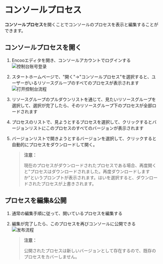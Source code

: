 # コンソールプロセス

**コンソールプロセス**を開くことでコンソールのプロセスを表示と編集することができます。

## コンソールプロセスを開く

1. Encooエディタを開き、コンソールアカウントでログインする
![控制台账号登录](https://docimages.blob.core.chinacloudapi.cn/images/Studio/workingProcess/consoleaccount20201112.png)
2. スタートホームページで、"開く"→"コンソールプロセス"を選択すると、ユーザーがいるリソースグループのすべてのプロセスが表示されます
![打开控制台流程](https://docimages.blob.core.chinacloudapi.cn/images/Studio/workingProcess/openconsoleflow20201112.png)

3. リソースグループのプルダウンリストを通じて、見たいリソースグループを選択して、選択が完了したら、そのリソースグループ下のプロセスが全部ロードされます

4. プロセスのリストで、見ようとするプロセスを選択して、クリックするとバージョンリストにこのプロセスのすべてのバージョンが表示されます

5. バージョンリストで開きようとするバージョンを選択して、クリックすると自動的にプロセスをダウンロードして開く。

    >**注意：**
    >
    >現在のプロセスがダウンロードされたプロセスである場合、再度開くと"プロセスはダウンロードされました。再度ダウンロードしますか"というプロンプトが表示されます。はいを選択すると、ダウンロードされたプロセスが上書きされます。

## プロセスを編集&公開

1. 通常の編集手順に従って、開いているプロセスを編集する

2. 編集が完了したら、このプロセスを再びコンソールに公開できる
![发布流程](https://docimages.blob.core.chinacloudapi.cn/images/Studio/workingProcess/publishconsole20201112.png)

   > **注意：**
   >
   >公開されたプロセスは新しいバージョンとして存在するので、既存のプロセスをカバーしません。
